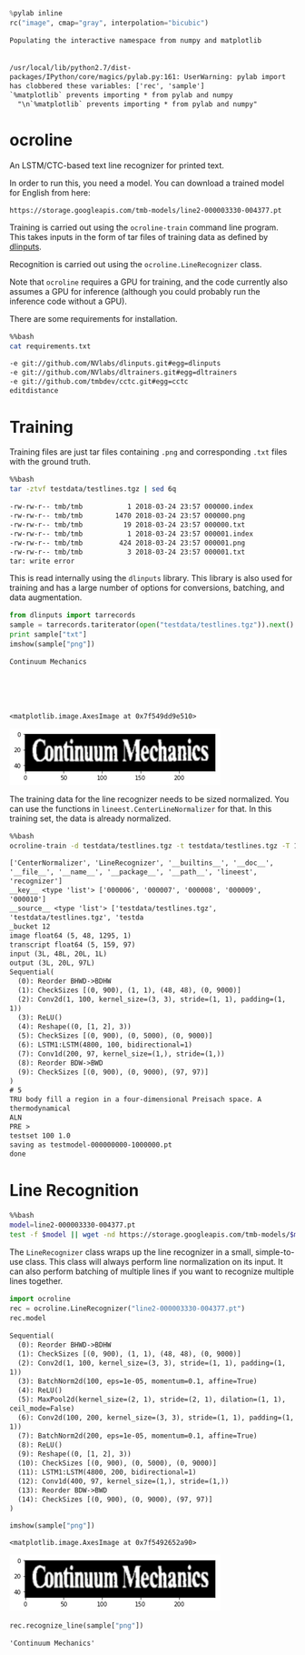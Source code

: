 

```python
%pylab inline
rc("image", cmap="gray", interpolation="bicubic")
```

    Populating the interactive namespace from numpy and matplotlib


    /usr/local/lib/python2.7/dist-packages/IPython/core/magics/pylab.py:161: UserWarning: pylab import has clobbered these variables: ['rec', 'sample']
    `%matplotlib` prevents importing * from pylab and numpy
      "\n`%matplotlib` prevents importing * from pylab and numpy"


ocroline
========

An LSTM/CTC-based text line recognizer for printed text.

In order to run this, you need a model. You can download a trained model
for English from here:

    https://storage.googleapis.com/tmb-models/line2-000003330-004377.pt

Training is carried out using the `ocroline-train` command line
program. This takes inputs in the form of tar files of training
data as defined by [dlinputs](https://github.com/NVlabs/dlinputs).

Recognition is carried out using the `ocroline.LineRecognizer` class.

Note that `ocroline` requires a GPU for training, and the code currently also assumes a GPU for inference (although you could probably run the inference code without a GPU).

There are some requirements for installation.


```bash
%%bash
cat requirements.txt
```

    -e git://github.com/NVlabs/dlinputs.git#egg=dlinputs
    -e git://github.com/NVlabs/dltrainers.git#egg=dltrainers
    -e git://github.com/tmbdev/cctc.git#egg=cctc
    editdistance


# Training

Training files are just tar files containing `.png` and corresponding `.txt` files with the ground truth.


```bash
%%bash
tar -ztvf testdata/testlines.tgz | sed 6q
```

    -rw-rw-r-- tmb/tmb           1 2018-03-24 23:57 000000.index
    -rw-rw-r-- tmb/tmb        1470 2018-03-24 23:57 000000.png
    -rw-rw-r-- tmb/tmb          19 2018-03-24 23:57 000000.txt
    -rw-rw-r-- tmb/tmb           1 2018-03-24 23:57 000001.index
    -rw-rw-r-- tmb/tmb         424 2018-03-24 23:57 000001.png
    -rw-rw-r-- tmb/tmb           3 2018-03-24 23:57 000001.txt
    tar: write error


This is read internally using the `dlinputs` library. This library is also used for training and has a large number of options for conversions, batching, and data augmentation.


```python
from dlinputs import tarrecords
sample = tarrecords.tariterator(open("testdata/testlines.tgz")).next()
print sample["txt"]
imshow(sample["png"])
```

    Continuum Mechanics





    <matplotlib.image.AxesImage at 0x7f549dd9e510>




![png](README_files/README_7_2.png)


The training data for the line recognizer needs to be sized normalized. You can use the functions in `lineest.CenterLineNormalizer` for that. In this training set, the data is already normalized.


```bash
%%bash
ocroline-train -d testdata/testlines.tgz -t testdata/testlines.tgz -T 100 -o testmodel --epochs 1
```

    ['CenterNormalizer', 'LineRecognizer', '__builtins__', '__doc__', '__file__', '__name__', '__package__', '__path__', 'lineest', 'recognizer']
    __key__ <type 'list'> ['000006', '000007', '000008', '000009', '000010']
    __source__ <type 'list'> ['testdata/testlines.tgz', 'testdata/testlines.tgz', 'testda
    _bucket 12
    image float64 (5, 48, 1295, 1)
    transcript float64 (5, 159, 97)
    input (3L, 48L, 20L, 1L)
    output (3L, 20L, 97L)
    Sequential(
      (0): Reorder BHWD->BDHW
      (1): CheckSizes [(0, 900), (1, 1), (48, 48), (0, 9000)]
      (2): Conv2d(1, 100, kernel_size=(3, 3), stride=(1, 1), padding=(1, 1))
      (3): ReLU()
      (4): Reshape((0, [1, 2], 3))
      (5): CheckSizes [(0, 900), (0, 5000), (0, 9000)]
      (6): LSTM1:LSTM(4800, 100, bidirectional=1)
      (7): Conv1d(200, 97, kernel_size=(1,), stride=(1,))
      (8): Reorder BDW->BWD
      (9): CheckSizes [(0, 900), (0, 9000), (97, 97)]
    )
    # 5
    TRU body fill a region in a four-dimensional Preisach space. A thermodynamical
    ALN 
    PRE >
    testset 100 1.0
    saving as testmodel-000000000-1000000.pt
    done


# Line Recognition


```bash
%%bash
model=line2-000003330-004377.pt
test -f $model || wget -nd https://storage.googleapis.com/tmb-models/$model
```

The `LineRecognizer` class wraps up the line recognizer in a small, simple-to-use class. This class will always perform line normalization on its input. It can also perform batching of multiple lines if you want to recognize multiple lines together.


```python
import ocroline
rec = ocroline.LineRecognizer("line2-000003330-004377.pt")
rec.model
```




    Sequential(
      (0): Reorder BHWD->BDHW
      (1): CheckSizes [(0, 900), (1, 1), (48, 48), (0, 9000)]
      (2): Conv2d(1, 100, kernel_size=(3, 3), stride=(1, 1), padding=(1, 1))
      (3): BatchNorm2d(100, eps=1e-05, momentum=0.1, affine=True)
      (4): ReLU()
      (5): MaxPool2d(kernel_size=(2, 1), stride=(2, 1), dilation=(1, 1), ceil_mode=False)
      (6): Conv2d(100, 200, kernel_size=(3, 3), stride=(1, 1), padding=(1, 1))
      (7): BatchNorm2d(200, eps=1e-05, momentum=0.1, affine=True)
      (8): ReLU()
      (9): Reshape((0, [1, 2], 3))
      (10): CheckSizes [(0, 900), (0, 5000), (0, 9000)]
      (11): LSTM1:LSTM(4800, 200, bidirectional=1)
      (12): Conv1d(400, 97, kernel_size=(1,), stride=(1,))
      (13): Reorder BDW->BWD
      (14): CheckSizes [(0, 900), (0, 9000), (97, 97)]
    )




```python
imshow(sample["png"])
```




    <matplotlib.image.AxesImage at 0x7f5492652a90>




![png](README_files/README_14_1.png)



```python
rec.recognize_line(sample["png"])
```




    'Continuum Mechanics'


